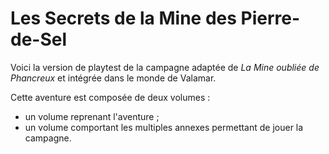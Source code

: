 # Les Secrets de la Mine des Pierre-de-Sel 

Voici la version de playtest de la campagne adaptée de *La Mine oubliée de Phancreux* et intégrée dans le monde de Valamar.

Cette aventure est composée de deux volumes : 
- un volume reprenant l'aventure ;
- un volume comportant les multiples annexes permettant de jouer la campagne.
